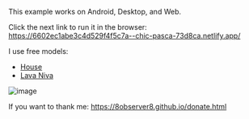 This example works on Android, Desktop, and Web.

Click the next link to run it in the browser: https://6602ec1abe3c4d529f4f5c7a--chic-pasca-73d8ca.netlify.app/

I use free models:
- [House](https://www.turbosquid.com/3d-models/old-house-obj-free/924635)
- [Lava Niva](https://sketchfab.com/3d-models/low-poly-lada-niva-b67df18b55ab497ba30cdbd6be7dee19)

![image](https://github.com/8Observer8/load-3d-models-dae-openglwindow-opengles2-qt6-cpp/assets/3908473/6e51c6a3-dc55-4a47-a89e-bd4c2d238b9b)

If you want to thank me: https://8observer8.github.io/donate.html
